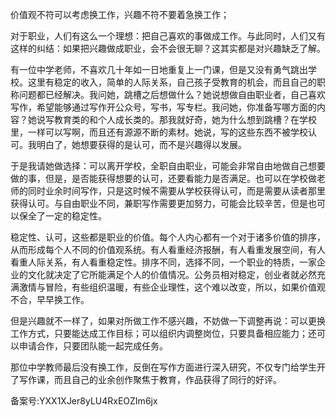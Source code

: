 价值观不符可以考虑换工作，兴趣不符不要着急换工作；

  

对于职业，人们有这么一个理想：把自己喜欢的事做成工作。与此同时，人们又有这样的纠结：如果把兴趣做成职业，会不会很无聊？这其实都是对兴趣缺乏了解。

  

有一位中学老师，不喜欢几十年如一日地重复上一门课，但是又没有勇气跳出学校。这里有稳定的收入，简单的人际关系，自己孩子受教育的机会，而且自己的职称问题都已经解决。我问她，跳槽之后想做什么？她说想做自由职业者，自己喜欢写作，希望能够通过写作开公众号，写书，写专栏。我问她，你准备写哪方面的内容？她说写教育类的和个人成长类的。那我就好奇，她为什么想到跳槽？在学校里，一样可以写啊，而且还有源源不断的素材。她说，写的这些东西不被学校认可。我明白了，她想要获得的是认可，而不是兴趣得以发展。

  

于是我请她做选择：可以离开学校，全职自由职业，可能会非常自由地做自己想要做的事，但是，是否能获得想要的认可，还要看能力是否满足。也可以在学校做老师的同时业余时间写作，只是这时候不需要从学校获得认可，而是需要从读者那里获得认可。与自由职业不同，兼职写作需要更加努力，可能会比较辛苦，但是也可以保全了一定的稳定性。

  

稳定性、认可，这些都是职业的价值。每个人内心都有一个对于诸多价值的排序，从而形成每个人不同的价值观系统。有人看重经济报酬，有人看重发展空间，有人看重人际关系，有人看重稳定性。排序不同，选择不同，一个职业的特质，一家企业的文化就决定了它所能满足个人的价值情况。公务员相对稳定，创业者就必然充满激情与冒险，有些组织温暖，有些企业理性，这个难以改变，所以，如果价值观不合，早早换工作。

  

但是兴趣就不一样了，如果对所做工作不感兴趣，不妨做一下调整再说：可以更换工作方式，只要能达成工作目标；可以组织内调整岗位，只要具备相应能力；还可以申请合作，只要团队能一起完成任务。

  

那位中学教师最后没有换工作，反倒在写作方面进行深入研究，不仅专门给学生开了写作课，而且自己的业余创作聚焦于教育，作品获得了同行的好评。

  

  

备案号:YXX1XJer8yLU4RxEOZIm6jx